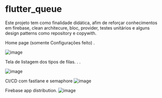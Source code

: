 # flutter_queue

Este projeto tem como finalidade didática, afim de reforçar conhecimentos em firebase, clean architecure, bloc, provider, testes unitários e alguns design patterns como repository e copywith.


Home page (somente Configurações feito)
.

![image](https://user-images.githubusercontent.com/25774838/172482229-e1dffe04-6da9-4366-a20d-478a60211b49.png)


Tela de listagem dos tipos de filas.
.
.

![image](https://user-images.githubusercontent.com/25774838/172483185-bbc5e177-e7d6-41af-b671-6239639bc407.png)

CI/CD com fastlane e semaphore
![image](https://user-images.githubusercontent.com/25774838/172481862-1da37b27-178c-4225-9f29-ae097c7e4419.png)

Firebase app distribution.
![image](https://user-images.githubusercontent.com/25774838/172482048-7accfa55-878b-4976-8164-64392dad5522.png)
